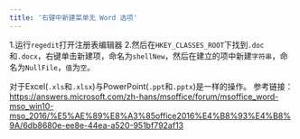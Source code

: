 ```yaml
---
title: '右键中新建菜单无 Word 选项'
---
```


1.运行`regedit`打开注册表编辑器
2.然后在`HKEY_CLASSES_ROOT`下找到`.doc`和`.docx`，右键单击新建项，命名为`shellNew`，然后在建立的项中新建`字符串`，命名为`NullFile`，`值`为`空`。

对于Excel(`.xls`和`.xlsx`)与PowerPoint(`.ppt`和`.pptx`)是一样的操作。
参考链接：
https://answers.microsoft.com/zh-hans/msoffice/forum/msoffice_word-mso_win10-mso_2016/%E5%AE%89%E8%A3%85office2016%E4%B8%93%E4%B8%9A/6db8680e-ee8e-44ea-a520-951bf792af13
